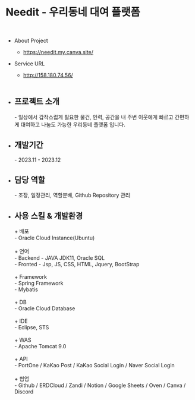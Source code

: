 <h1>Needit - 우리동네 대여 플랫폼</h1><br>

- About Project
    - https://needit.my.canva.site/
- Service URL
    - http://158.180.74.56/
<br><br>


- <h2>프로젝트 소개</h2>
    - 일상에서 갑작스럽게 필요한 물건, 인력, 공간을 내 주변 이웃에게 빠르고 간편하게 대여하고 나눔도 가능한 우리동네 플랫폼 입니다.
- <h2>개발기간</h2> 
    - 2023.11 - 2023.12
- <h2>담당 역할</h2>
    - 조장, 일정관리, 역할분배, Github Repository 관리

- <h2>사용 스킬 & 개발환경</h2>
    + 배포<br>
     - Oracle Cloud Instance(Ubuntu) <br><br>
    + 언어<br>
     - Backend - JAVA JDK11, Oracle SQL<br>
     - Fronted - Jsp, JS, CSS, HTML, Jquery, BootStrap<br><br>
    + Framework<br>
     - Spring Framework<br>
     - Mybatis<br><br>
    + DB<br>
     - Oracle Cloud Database<br><br>
    + IDE<br>
     - Eclipse, STS<br><br>
    + WAS<br>
     - Apache Tomcat 9.0<br><br>
    + API<br>
     - PortOne / KaKao Post / KaKao Social Login / Naver Social Login<br><br>
    + 협업<br>
     - Github / ERDCloud / Zandi / Notion / Google Sheets / Oven / Canva / Discord
